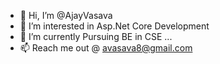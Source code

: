 - 👋 Hi, I’m @AjayVasava
- 👀 I’m interested in Asp.Net Core Development 
- 🌱 I’m currently Pursuing BE in CSE ...
- 📫 Reach me out @ avasava8@gmail.com

<!---
AjayVasava/AjayVasava is a ✨ special ✨ repository because its `README.md` (this file) appears on your GitHub profile.
You can click the Preview link to take a look at your changes.
--->
